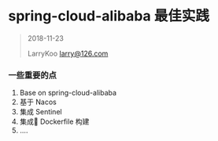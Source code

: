 spring-cloud-alibaba 最佳实践
===

> 2018-11-23
> 
> LarryKoo <larry@126.com>

### 一些重要的点

1. Base on spring-cloud-alibaba
2. 基于 Nacos
3. 集成 Sentinel
4. 集成 Dockerfile 构建
5. ....
